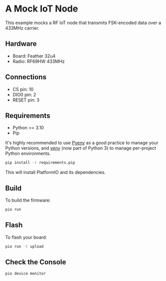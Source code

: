 # A Mock IoT Node

This example mocks a RF IoT node that transmits FSK-encoded data over a 433MHz carrier.

## Hardware

- Board: Feather 32u4
- Radio: RF69HW 433MHz

## Connections

- CS pin: 10
- DIO0 pin: 2
- RESET pin: 3

## Requirements

- Python >= 3.10
- Pip

It's highly recommended to use [Pyenv](https://github.com/pyenv/pyenv) as a good practice to manage your Python versions, and [venv](https://docs.python.org/3/tutorial/venv.html) (now part of Python 3) to manage per-project Python environments.

```bash
pip install -r requirements.pip
```

This will install PlatformIO and its dependencies.

## Build

To build the firmware:

```bash
pio run
```

## Flash

To flash your board:

```bash
pio run -t upload
```

## Check the Console

```bash
pio device monitor
```
